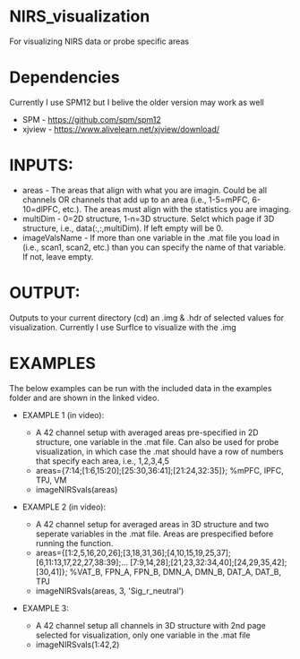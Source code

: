 # NIRS_visualization
For visualizing NIRS data or probe specific areas

# Dependencies
Currently I use SPM12 but I belive the older version may work as well
- SPM - https://github.com/spm/spm12
- xjview - https://www.alivelearn.net/xjview/download/

# INPUTS:
- areas - The areas that align with what you are imagin. Could be all
       channels OR channels that add up to an area (i.e., 1-5=mPFC, 6-10=dlPFC,
       etc.). The areas must align with the statistics you are imaging.
- multiDim - 0=2D structure, 1-n=3D structure. Selct which page if 3D
       structure, i.e., data(:,:,multiDim). If left empty will be 0.
- imageValsName - If more than one variable in the .mat file you load in
       (i.e., scan1, scan2, etc.) than you can specify the name of that
       variable. If not, leave empty.
       
# OUTPUT:
Outputs to your current directory (cd) an .img & .hdr of selected values for visualization. Currently I use SurfIce to visualize with the .img

# EXAMPLES
The below examples can be run with the included data in the examples folder and are shown in the linked video.
- EXAMPLE 1 (in video): 
  - A 42 channel setup with averaged areas pre-specified in 2D structure, one variable in the .mat file. Can also be used for probe visualization, in which case the .mat should have a row of numbers that specify each area, i.e., 1,2,3,4,5
  - areas={7:14;[1:6,15:20];[25:30,36:41];[21:24,32:35]}; %mPFC, lPFC, TPJ, VM
  - imageNIRSvals(areas)

- EXAMPLE 2 (in video): 
  - A 42 channel setup for averaged areas in 3D structure and two seperate variables in the .mat file. Areas are prespecified before running the function.
  - areas={[1:2,5,16,20,26];[3,18,31,36];[4,10,15,19,25,37];[6,11:13,17,22,27,38:39];...
    [7:9,14,28];[21,23,32:34,40];[24,29,35,42];[30,41]}; %VAT_B, FPN_A, FPN_B, DMN_A, DMN_B, DAT_A, DAT_B, TPJ
  - imageNIRSvals(areas, 3, 'Sig_r_neutral')

- EXAMPLE 3: 
  - A 42 channel setup all channels in 3D structure with 2nd page selected for visualization, only one variable in the .mat file
  - imageNIRSvals(1:42,2)
